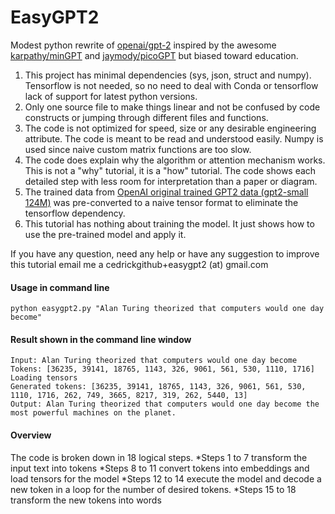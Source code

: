 # EasyGPT2
Modest python rewrite of [openai/gpt-2](https://github.com/openai/gpt-2) inspired by the awesome [karpathy/minGPT](https://github.com/karpathy/mingpt) and [jaymody/picoGPT](https://github.com/jaymody/picoGPT) but biased toward education.

1. This project has minimal dependencies (sys, json, struct and numpy). Tensorflow is not needed, so no need to deal with Conda or tensorflow lack of support for latest python versions.
2. Only one source file to make things linear and not be confused by code constructs or jumping through different files and functions. 
3. The code is not optimized for speed, size or any desirable engineering attribute. The code is meant to be read and understood easily. Numpy is used since naive custom matrix functions are too slow.
4. The code does explain why the algorithm or attention mechanism works. This is not a "why" tutorial, it is a "how" tutorial. The code shows each detailed step with less room for interpretation than a paper or diagram.
5. The trained data from [OpenAI original trained GPT2 data (gpt2-small 124M)](https://openaipublic.blob.core.windows.net/gpt-2/models) was pre-converted to a naive tensor format to eliminate the tensorflow dependency.
6. This tutorial has nothing about training the model. It just shows how to use the pre-trained model and apply it.

If you have any question, need any help or have any suggestion to improve this tutorial email me a cedrickgithub+easygpt2 (at) gmail.com

#### Usage in command line
```
python easygpt2.py "Alan Turing theorized that computers would one day become"
```

#### Result shown in the command line window
```
Input: Alan Turing theorized that computers would one day become
Tokens: [36235, 39141, 18765, 1143, 326, 9061, 561, 530, 1110, 1716]
Loading tensors
Generated tokens: [36235, 39141, 18765, 1143, 326, 9061, 561, 530, 1110, 1716, 262, 749, 3665, 8217, 319, 262, 5440, 13]
Output: Alan Turing theorized that computers would one day become the most powerful machines on the planet.
```

#### Overview

The code is broken down in 18 logical steps.
*Steps 1 to 7 transform the input text into tokens
*Steps 8 to 11 convert tokens into embeddings and load tensors for the model
*Steps 12 to 14 execute the model and decode a new token in a loop for the number of desired tokens.
*Steps 15 to 18 transform the new tokens into words



